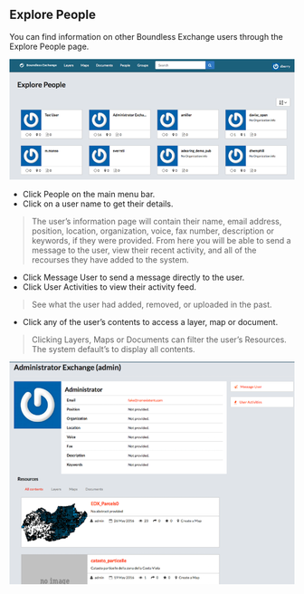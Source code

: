 ## Explore People

You can find information on other Boundless Exchange users through the Explore People page.

![EXPLORE](img/people-explore.png)

* Click People on the main menu bar.
* Click on a user name to get their details.
> The user’s information page will contain their name, email address, position, location, organization, voice, fax number, description or keywords, if they were provided. From here you will be able to send a message to the user, view their recent activity, and all of the recourses they have added to the system.

* Click Message User to send a message directly to the user.
* Click User Activities to view their activity feed.
> See what the user had added, removed, or uploaded in the past.

* Click any of the user’s contents to access a layer, map or document.
> Clicking Layers, Maps or Documents can filter the user’s Resources. The system default’s to display all contents.

![INFO](img/people-info.png)
